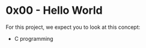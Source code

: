 # 0x00 - Hello World

For this project, we expect you to look at this concept:

   * C programming


